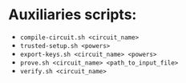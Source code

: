 # Auxiliaries scripts:
- ``` compile-circuit.sh <circuit_name> ```
- ``` trusted-setup.sh <powers> ```
- ``` export-keys.sh <circuit_name> <powers> ```
- ``` prove.sh <circuit_name> <path_to_input_file> ```
- ``` verify.sh <circuit_name> ```